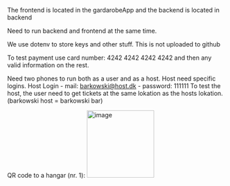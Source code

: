 The frontend is located in the gardarobeApp and the backend is located in backend

Need to run backend and frontend at the same time.

We use dotenv to store keys and other stuff. This is not uploaded to github

To test payment use card number: 4242 4242 4242 4242 and then any valid information on the rest.

Need two phones to run both as a user and as a host. Host need specific logins. Host Login - mail: barkowski@host.dk - password: 111111
To test the host, the user need to get tickets at the same lokation as the hosts lokation. (barkowski host = barkowski bar)

QR code to a hangar (nr. 1):
<img width="155" alt="image" src="https://github.com/InnovationGroup17/Gardarobenummer/assets/91522333/2066b35e-905c-4214-b307-0cd9bebfb004">

